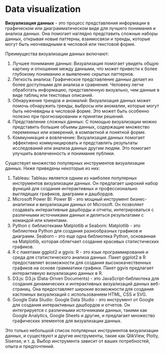 # Data visualization

**Визуализация данных** - это процесс представления информации в графическом или диаграмматическом виде для лучшего понимания и анализа данных. Она помогает наглядно представить сложные наборы данных, открывая новые паттерны, взаимосвязи и тренды, которые могут быть неочевидными в числовой или текстовой форме.

Преимущества визуализации данных включают:

1. Лучшее понимание данных: Визуализация помогает увидеть общую картину и отношения между данными, что может привести к более глубокому пониманию и выявлению скрытых паттернов.
2. Легкость анализа: Графическое представление данных делает их более доступными для анализа и сравнения. Человеку легче обработать информацию, представленную визуально, чем данные в виде таблиц или текстовых описаний.
3. Обнаружение трендов и аномалий: Визуализация данных может помочь обнаружить тренды, выбросы или аномалии, которые могут быть неочевидны в числовой форме. Это может быть особенно полезно при прогнозировании и принятии решений.
4. Представление сложных данных: С помощью визуализации можно представить большие объемы данных, содержащие множество переменных или измерений, в компактной и понятной форме.
5. Коммуникация и вовлечение: Визуализация данных помогает эффективно коммуницировать и представлять результаты исследований или анализа данных другим людям. Это помогает улучшить вовлеченность и понимание публики.

Существует множество популярных инструментов визуализации данных. Ниже приведены некоторые из них:

1. Tableau: Tableau является одним из наиболее популярных инструментов визуализации данных. Он предлагает широкий набор функций для создания интерактивных и профессионально выглядящих графиков, диаграмм и дашбордов.
2. Microsoft Power BI: Power BI - это мощный инструмент бизнес-аналитики и визуализации данных от Microsoft. Он позволяет создавать интерактивные дашборды и отчеты, интегрироваться с различными источниками данных и делиться результатами с командой или клиентами.
3. Python с библиотеками Matplotlib и Seaborn: Matplotlib - это библиотека Python для создания разнообразных графиков и диаграмм. Seaborn - это еще одна библиотека Python, основанная на Matplotlib, которая облегчает создание красивых статистических графиков.
4. R с пакетами ggplot2 и ggvis: R - это язык программирования и среда для статистического анализа данных. Пакет ggplot2 в R предоставляет возможности для создания высококачественных графиков на основе грамматики графики. Пакет ggvis предлагает интерактивную визуализацию данных в R.
5. D3.js: D3.js (Data-Driven Documents) - это JavaScript-библиотека для создания динамических и интерактивных визуализаций данных веб-страниц. Она предоставляет широкие возможности для создания кастомных визуализаций с использованием HTML, CSS и SVG.
6. Google Data Studio: Google Data Studio - это инструмент от Google для создания интерактивных дашбордов и отчетов. Он интегрируется с различными источниками данных, такими как Google Analytics, Google Sheets и другие, и предлагает множество графических элементов для визуализации данных.

Это только небольшой список популярных инструментов визуализации данных, и существуют и другие инструменты, такие как QlikView, Plotly, Sisense, и т. д. Выбор инструмента зависит от ваших потребностей, опыта и предпочтений.
